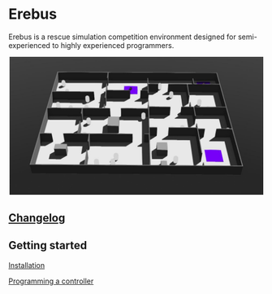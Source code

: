 # Erebus
Erebus is a rescue simulation competition environment designed for semi-experienced to highly experienced programmers. 

<p align="center"><img src="/docs/images/environment.JPG" width="500"><p/>

## [Changelog]('/../changelog.md')

## Getting started
[Installation](https://github.com/Shadow149/Erebus/wiki/Installation)  

[Programming a controller](https://github.com/Shadow149/Erebus/wiki/Programming-a-controller)  

